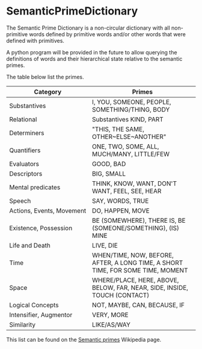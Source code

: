 # SemanticPrimeDictionary
The Semantic Prime Dictionary is a non-circular dictionary with all non-primitive words defined by primitive words and/or other words that were defined with primitives.

A python program will be provided in the future to allow querying the definitions of words and their hierarchical state relative to the semantic primes.

The table below list the primes.

Category | Primes
--- | ---
Substantives | I, YOU, SOMEONE, PEOPLE, SOMETHING/THING, BODY
Relational | Substantives	KIND, PART
Determiners	| "THIS, THE SAME, OTHER~ELSE~ANOTHER"
Quantifiers	| ONE, TWO, SOME, ALL, MUCH/MANY, LITTLE/FEW
Evaluators	| GOOD, BAD
Descriptors	| BIG, SMALL
Mental predicates	| THINK, KNOW, WANT, DON'T WANT, FEEL, SEE, HEAR
Speech	| SAY, WORDS, TRUE
Actions, Events, Movement	| DO, HAPPEN, MOVE
Existence, Possession	| BE (SOMEWHERE), THERE IS, BE (SOMEONE/SOMETHING), (IS) MINE
Life and Death	| LIVE, DIE
Time	| WHEN/TIME, NOW, BEFORE, AFTER, A LONG TIME, A SHORT TIME, FOR SOME TIME, MOMENT
Space	| WHERE/PLACE, HERE, ABOVE, BELOW, FAR, NEAR, SIDE, INSIDE, TOUCH (CONTACT)
Logical Concepts	| NOT, MAYBE, CAN, BECAUSE, IF
Intensifier, Augmentor	| VERY, MORE
Similarity	| LIKE/AS/WAY


This list can be found on the [Semantic primes](https://en.wikipedia.org/wiki/Semantic_primes) Wikipedia page.
